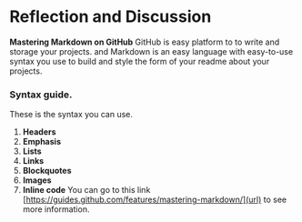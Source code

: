 # Reflection and Discussion
**Mastering Markdown on GitHub** GitHub is easy platform to to write and storage your projects. and Markdown is an easy language with easy-to-use syntax you use to build and style the form of your readme about your projects. 

### Syntax guide.
These is the syntax you can use.
1. **Headers** 
2. **Emphasis**
3. **Lists** 
4. **Links**
5. **Blockquotes**
6. **Images**
7. **Inline code**
You can go to this link [https://guides.github.com/features/mastering-markdown/](url) to see more information. 
